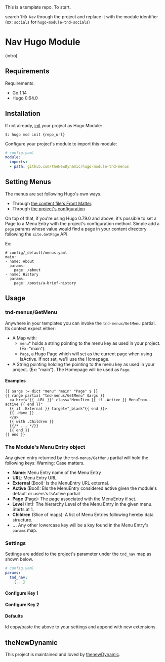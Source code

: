 This is a template repo. To start.

search `TND Nav` through the project and replace it with the module identifier (ex: `socials` for `hugo-module-tnd-socials`)

# Nav Hugo Module

(intro)

## Requirements

Requirements:
- Go 1.14
- Hugo 0.64.0


## Installation

If not already, [init](https://gohugo.io/hugo-modules/use-modules/#initialize-a-new-module) your project as Hugo Module:

```
$: hugo mod init {repo_url}
```

Configure your project's module to import this module:

```yaml
# config.yaml
module:
  imports:
  - path: github.com/theNewDynamic/hugo-module-tnd-menus
```

## Setting Menus

The menus are set following Hugo's own ways.
- Through [the content file's Front Matter](https://gohugo.io/content-management/menus/#add-content-to-menus).
- Through [the project's configuration](https://gohugo.io/content-management/menus/#add-non-content-entries-to-a-menu)

On top of that, if you're using Hugo 0.79.0 and above, it's possible to set a Page to a Menu Entry with the project's configuration method. Simple add a `page` params whose value would find a page in your content directory following the `site.GetPage` API.

Ex: 

```
# config/_default/menus.yaml
main:
- name: About
  params:
    page: /about
- name: History
  params:
    page: /posts/a-brief-history
```

## Usage

### tnd-menus/GetMenu

Anywhere in your templates you can invoke the `tnd-menus/GetMenu` partial. Its context expect either:
- A Map with:
  - `menu`* holds a string pointing to the menu key as used in your project. (Ex: "main").
  - `Page`, a Hugo Page which will set as the current page when using IsActive. If not set, we'll use the Homepage.
- A String pointing holding the pointing to the menu key as used in your project. (Ex: "main"). The Homepage will be used as `Page`.

#### Examples
```
{{ $args := dict "menu" "main" "Page" $ }}
{{ range partial "tnd-menus/GetMenu" $args }}
  <a href="{{ .URL }}" class="MenuItem {{ if .Active }} MenuItem--active {{ end }}"
  {{ if .External }} target="_blank"{{ end }}>
  {{ .Name }}
  </a>
  {{ with .Children }}
  {{/* ... */}}
  {{ end }}
{{ end }}
```

### The Module's Menu Entry object

Any given entry returned by the `tnd-menus/GetMenu` partial will hold the following keys:
Warning: Case matters.

- __Name__: Menu Entry name of the Menu Entry
- __URL__: Menu Entry URL
- __External__ (Bool): Is the MenuEntry URL external.
- __Active__ (Bool): BIs the MenuEntry considered active given the module's default or users's IsActive partial
- __Page__ (Page): The page associated with the MenuEntry if set.
- __Level__ (Int): The hierarchy Level of the Menu Entry in the given menu. Starts at 1.
- __Children__ (Slice of maps): A list of Menu Entries following hereby data structure.
- __...__ Any other lowercase key will be a key found in the Menu Entry's `params` map.


### Settings

Settings are added to the project's parameter under the `tnd_nav` map as shown below.

```yaml
# config.yaml
params:
  tnd_nav:
    [...]
```

#### Configure Key 1

#### Configure Key 2

#### Defaults

ld copy/paste the above to your settings and append with new extensions.

## theNewDynamic

This project is maintained and loved by [thenewDynamic](https://www.thenewdynamic.com).
